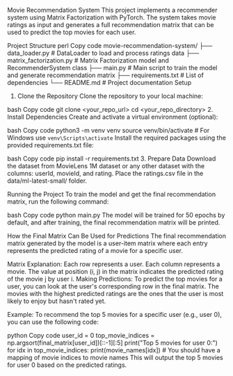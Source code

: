Movie Recommendation System
This project implements a recommender system using Matrix Factorization with PyTorch. The system takes movie ratings as input and generates a full recommendation matrix that can be used to predict the top movies for each user.

Project Structure
perl
Copy code
movie-recommendation-system/
├── data_loader.py        # DataLoader to load and process ratings data
├── matrix_factorization.py # Matrix Factorization model and RecommenderSystem class
├── main.py                # Main script to train the model and generate recommendation matrix
├── requirements.txt       # List of dependencies
└── README.md              # Project documentation
Setup
1. Clone the Repository
Clone the repository to your local machine:

bash
Copy code
git clone <your_repo_url>
cd <your_repo_directory>
2. Install Dependencies
Create and activate a virtual environment (optional):

bash
Copy code
python3 -m venv venv
source venv/bin/activate  # For Windows use `venv\Scripts\activate`
Install the required packages using the provided requirements.txt file:

bash
Copy code
pip install -r requirements.txt
3. Prepare Data
Download the dataset from MovieLens 1M dataset or any other dataset with the columns: userId, movieId, and rating. Place the ratings.csv file in the data/ml-latest-small/ folder.

Running the Project
To train the model and get the final recommendation matrix, run the following command:

bash
Copy code
python main.py
The model will be trained for 50 epochs by default, and after training, the final recommendation matrix will be printed.

How the Final Matrix Can Be Used for Predictions
The final recommendation matrix generated by the model is a user-item matrix where each entry represents the predicted rating of a movie for a specific user.

Matrix Explanation:
Each row represents a user.
Each column represents a movie.
The value at position (i, j) in the matrix indicates the predicted rating of the movie j by user i.
Making Predictions:
To predict the top movies for a user, you can look at the user's corresponding row in the final matrix. The movies with the highest predicted ratings are the ones that the user is most likely to enjoy but hasn't rated yet.

Example:
To recommend the top 5 movies for a specific user (e.g., user 0), you can use the following code:

python
Copy code
user_id = 0
top_movie_indices = np.argsort(final_matrix[user_id])[::-1][:5]
print("Top 5 movies for user 0:")
for idx in top_movie_indices:
    print(movie_names[idx])  # You should have a mapping of movie indices to movie names
This will output the top 5 movies for user 0 based on the predicted ratings.
